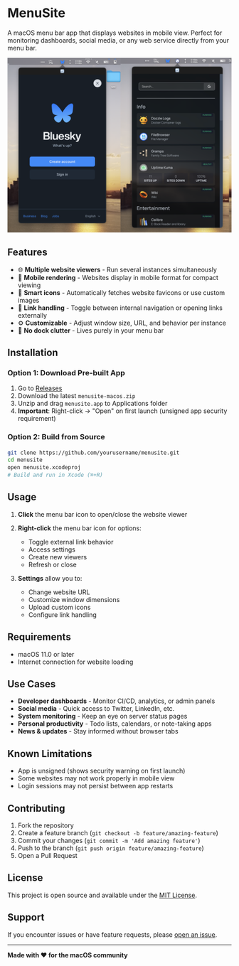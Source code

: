 # MenuSite

A macOS menu bar app that displays websites in mobile view. Perfect for monitoring dashboards, social media, or any web service directly from your menu bar.

![MenuSite Demo](screenshot.png)

## Features

- 🌐 **Multiple website viewers** - Run several instances simultaneously
- 📱 **Mobile rendering** - Websites display in mobile format for compact viewing
- 🎨 **Smart icons** - Automatically fetches website favicons or use custom images
- 🔗 **Link handling** - Toggle between internal navigation or opening links externally
- ⚙️ **Customizable** - Adjust window size, URL, and behavior per instance
- 🚫 **No dock clutter** - Lives purely in your menu bar

## Installation

### Option 1: Download Pre-built App
1. Go to [Releases](https://github.com/yourusername/menusite/releases)
2. Download the latest `menusite-macos.zip`
3. Unzip and drag `menusite.app` to Applications folder
4. **Important**: Right-click → "Open" on first launch (unsigned app security requirement)

### Option 2: Build from Source
```bash
git clone https://github.com/yourusername/menusite.git
cd menusite
open menusite.xcodeproj
# Build and run in Xcode (⌘+R)
```

## Usage

1. **Click** the menu bar icon to open/close the website viewer
2. **Right-click** the menu bar icon for options:
   - Toggle external link behavior
   - Access settings
   - Create new viewers
   - Refresh or close

3. **Settings** allow you to:
   - Change website URL
   - Customize window dimensions
   - Upload custom icons
   - Configure link handling

## Requirements

- macOS 11.0 or later
- Internet connection for website loading

## Use Cases

- **Developer dashboards** - Monitor CI/CD, analytics, or admin panels
- **Social media** - Quick access to Twitter, LinkedIn, etc.
- **System monitoring** - Keep an eye on server status pages
- **Personal productivity** - Todo lists, calendars, or note-taking apps
- **News & updates** - Stay informed without browser tabs

## Known Limitations

- App is unsigned (shows security warning on first launch)
- Some websites may not work properly in mobile view
- Login sessions may not persist between app restarts

## Contributing

1. Fork the repository
2. Create a feature branch (`git checkout -b feature/amazing-feature`)
3. Commit your changes (`git commit -m 'Add amazing feature'`)
4. Push to the branch (`git push origin feature/amazing-feature`)
5. Open a Pull Request

## License

This project is open source and available under the [MIT License](LICENSE).

## Support

If you encounter issues or have feature requests, please [open an issue](https://github.com/yourusername/menusite/issues).

---

**Made with ❤️ for the macOS community**
